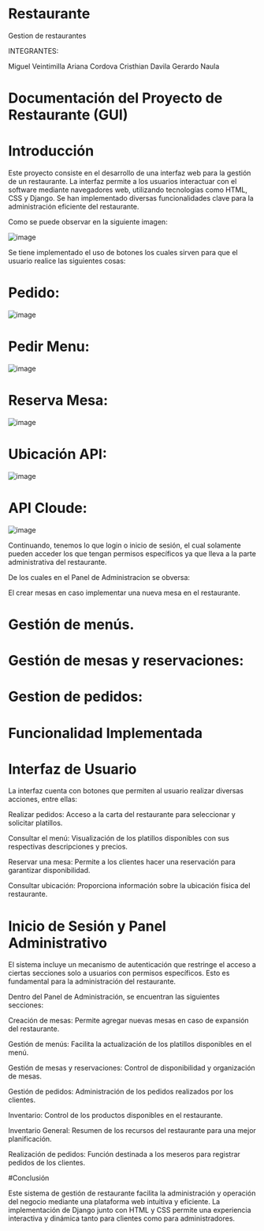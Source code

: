 # Restaurante
Gestion de restaurantes

INTEGRANTES: 

Miguel Veintimilla
Ariana Cordova
Cristhian Davila
Gerardo Naula



# Documentación del Proyecto de Restaurante (GUI)

# Introducción

Este proyecto consiste en el desarrollo de una interfaz web para la gestión de un restaurante. La interfaz permite a los usuarios interactuar con el software mediante navegadores web, utilizando tecnologías como HTML, CSS y Django. Se han implementado diversas funcionalidades clave para la administración eficiente del restaurante.

Como se puede observar en la siguiente imagen:

![image](https://github.com/user-attachments/assets/d348ee09-1257-4a91-923f-2888c2429647)


Se tiene implementado el uso de botones los cuales sirven para que el usuario realice las siguientes cosas:


# Pedido:

![image](https://github.com/user-attachments/assets/4be6293a-1960-4d7e-9fa0-9d36171227b3)



# Pedir Menu:

![image](https://github.com/user-attachments/assets/6ec7295d-624e-482b-9fc6-abcd35bc625e)


# Reserva Mesa:

![image](https://github.com/user-attachments/assets/46d088bc-7a99-401a-b04e-7ce079afc05f)


# Ubicación API:

![image](https://github.com/user-attachments/assets/e2b7015e-99fd-4000-bf6f-fc49c1998523)

# API Cloude:

![image](https://github.com/user-attachments/assets/5ab62e54-3189-4e7b-8a92-cbaa96fc3ead)



Continuando, tenemos lo que login o inicio de sesión, el cual solamente pueden acceder los que tengan permisos específicos ya que lleva a la parte administrativa del restaurante.



De los cuales en el Panel de Administracion se obversa:


El crear mesas en caso implementar una nueva mesa en el restaurante. 


# Gestión de menús.


# Gestión de mesas y reservaciones:


# Gestion de pedidos:

# Funcionalidad Implementada

# Interfaz de Usuario

La interfaz cuenta con botones que permiten al usuario realizar diversas acciones, entre ellas:

Realizar pedidos: Acceso a la carta del restaurante para seleccionar y solicitar platillos.

Consultar el menú: Visualización de los platillos disponibles con sus respectivas descripciones y precios.

Reservar una mesa: Permite a los clientes hacer una reservación para garantizar disponibilidad.

Consultar ubicación: Proporciona información sobre la ubicación física del restaurante.

# Inicio de Sesión y Panel Administrativo

El sistema incluye un mecanismo de autenticación que restringe el acceso a ciertas secciones solo a usuarios con permisos específicos. Esto es fundamental para la administración del restaurante.

Dentro del Panel de Administración, se encuentran las siguientes secciones:

Creación de mesas: Permite agregar nuevas mesas en caso de expansión del restaurante.

Gestión de menús: Facilita la actualización de los platillos disponibles en el menú.

Gestión de mesas y reservaciones: Control de disponibilidad y organización de mesas.

Gestión de pedidos: Administración de los pedidos realizados por los clientes.

Inventario: Control de los productos disponibles en el restaurante.

Inventario General: Resumen de los recursos del restaurante para una mejor planificación.

Realización de pedidos: Función destinada a los meseros para registrar pedidos de los clientes.

#Conclusión

Este sistema de gestión de restaurante facilita la administración y operación del negocio mediante una plataforma web intuitiva y eficiente. La implementación de Django junto con HTML y CSS permite una experiencia interactiva y dinámica tanto para clientes como para administradores.

